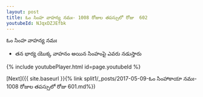 ```yaml
---
layout: post
title: ఓం సింహ వాహన్య నమః- 1008 రోజుల తపస్సులో రోజు  602
youtubeId: NJqxDZJEfbk
---
```

 
 
 ఓం సింహ వాహన్య నమః  
 
 -  తన భార్య యొక్క వాహనం అయిన సింహంపై ఎవరు నడుస్తారు 
 
  
 
  
 
 
 
 
 
 


{% include youtubePlayer.html id=page.youtubeId %}
 
[Next]({{ site.baseurl }}{% link  split1/_posts/2017-05-09-ఓం సింహాకాయా నమః- 1008 రోజుల తపస్సులో రోజు  601.md%})
 
